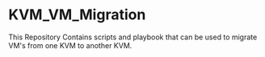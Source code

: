 # KVM_VM_Migration
This Repository Contains scripts and playbook that can be used to migrate VM's from one KVM to another KVM.
